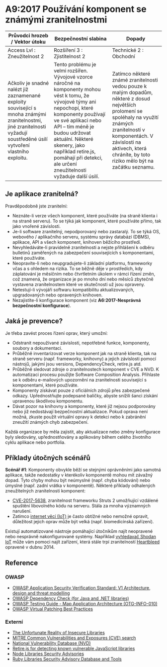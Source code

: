 # A9:2017 Používání komponent se známými zranitelnostmi

| Průvodci hrozeb / Vektor útoku | Bezpečnostní slabina           | Dopady               |
| -- | -- | -- |
| Access Lvl : Zneužitelnost 2 | Rozšíření 3 : Zjistitelnost 2 | Technické 2 : Obchodní |
| Ačkoliv je snadné nalézt již zaznamenané exploity související s mnoha známými zranitelnostmi, jiné zranitelnosti vyžadují soustředěné úsilí vytvoření vlastního exploitu. | Tento problému je velmi rozšířen. Vývojové vzorce náročné na komponenty mohou vést k tomu, že vývojové týmy ani nepochopí, které komponenty používají ve své aplikaci nebo API – tím méně je budou udržovat aktuální. Některé skenery, jako například retire.js, pomáhají při detekci, ale určení zneužitelnosti vyžaduje další úsilí. | Zatímco některé známé zranitelnosti vedou pouze k malým dopadům, některé z dosud největších prolomení se spoléhaly na využití známých zranitelností v komponentách. V závislosti na aktivech, která chráníte, by toto riziko mělo být na začátku seznamu. |

## Je aplikace zranitelná?

Pravděpodobně jste zranitelní:

* Neznáte-li verze všech komponent, které používáte (na straně klienta i na straně serveru). To se týká jak komponent, které používáte přímo, tak jako vnořené závislosti.
* Je-li software zranitelný, nepodporovaný nebo zastaralý. To se týká OS, webového / aplikačního serveru, systému správy databází (DBMS), aplikace, API a všech komponent, knihoven běžícího prostředí.
* Nevyhledáváte-li pravidelně zranitelnosti a nejste přihlášení k odběru bulletinů zaměřených na zabezpečení souvisejících s komponentami, které používáte.
* Neopravíte-li nebo neupgradujete-li základní platformu, frameworky včas a s ohledem na rizika. To se běžně děje v prostředích, kdy záplatování je měsíčním nebo čtvrtletním úkolem v rámci řízení změn, což znamená, že organizace je po mnoho dní nebo měsíců zbytečně vystavena zranitelnostem které ve skutečnosti už jsou opraveny.
* Netestují-li vývojáři softwaru kompatibilitu aktualizovaných, upgradovaných nebo opravených knihoven.
* Nezajistíte-li konfigurace komponent (viz **A6:2017-Nesprávná bezpečnostní konfigurace**).

## Jaká je prevence?

Je třeba zavést proces řízení oprav, který umožní:

* Odstranit nepoužívané závislosti, nepotřebné funkce, komponenty, soubory a dokumentaci.
* Průběžně inventarizovat verze komponent jak na straně klienta, tak na straně serveru (např. frameworky, knihovny) a jejich závislosti pomocí nástrojů, jakými jsou versions, DependencyCheck, retire.js atd.  
* Průběžně sledovat zdroje o zranitelnostech komponent v CVE a NVD. K automatizaci procesu použijte Software Composition Analysis. Přihlaste se k odběru e-mailových upozornění na zranitelnosti související s komponentami, které používáte. 
* Komponenty získávat pouze z oficiálních zdrojů přes zabezpečené odkazy. Upřednostňujte podepsané balíčky, abyste snížili šanci získání upravenou škodlivou komponentu.
* Dávat pozor na knihovny a komponenty, které již nejsou podporovány nebo již nedostávají bezpečnostní aktualizace. Pokud oprava není možná, zkuste použít virtuální opravy k detekci nebo k zabránění zneužití známých chyb zabezpečení.

Každá organizace by měla zajistit, aby aktualizace nebo změny konfigurace byly sledovány, upřednostňovány a aplikovány během celého životního cyklu aplikace nebo portfolia.

## Příklady útočných scénářů

**Scénář #1**: Komponenty obvykle běží se stejnými oprávněními jako samotná aplikace, takže nedostatky v kterékoliv komponentě mohou mít závažný dopad. Tyto chyby mohou být neúmyslné (např. chyba kódování) nebo úmyslné (např. zadní vrátka v komponentě). Některé příklady odhalených zneužitelných zranitelnosti komponent:

* [CVE-2017-5638](https://cve.mitre.org/cgi-bin/cvename.cgi?name=CVE-2017-5638), zranitelnost frameworku Struts 2 umožňující vzdálené spuštění libovolného kódu na serveru. Stála za mnoha významných narušení.
* Zatímco [internet věcí (IoT)](https://en.wikipedia.org/wiki/Internet_of_things) je často obtížné nebo nemožné opravit, důležitost jejich oprav může být velká (např. biomedicínská zařízení).

Existují automatizované nástroje pomáhající útočníkům najít neopravené nebo nesprávně nakonfigurované systémy. Například [vyhledavač Shodan IoT](https://www.shodan.io/report/89bnfUyJ) může vám pomoci najít zařízení, která stále trpí zranitelností [Heartbleed](https://en.wikipedia.org/wiki/Heartbleed) opravené v dubnu 2014.

## Reference

### OWASP

* [OWASP Application Security Verification Standard: V1 Architecture, design and threat modelling](https://www.owasp.org/index.php/ASVS_V1_Architecture)
* [OWASP Dependency Check (for Java and .NET libraries)](https://www.owasp.org/index.php/OWASP_Dependency_Check)
* [OWASP Testing Guide - Map Application Architecture (OTG-INFO-010)](https://www.owasp.org/index.php/Map_Application_Architecture_(OTG-INFO-010))
* [OWASP Virtual Patching Best Practices](https://www.owasp.org/index.php/Virtual_Patching_Best_Practices)

### Externí

* [The Unfortunate Reality of Insecure Libraries](https://www.aspectsecurity.com/research-presentations/the-unfortunate-reality-of-insecure-libraries)
* [MITRE Common Vulnerabilities and Exposures (CVE) search](https://www.cvedetails.com/version-search.php)
* [National Vulnerability Database (NVD)](https://nvd.nist.gov/)
* [Retire.js for detecting known vulnerable JavaScript libraries](https://github.com/retirejs/retire.js/)
* [Node Libraries Security Advisories](https://nodesecurity.io/advisories)
* [Ruby Libraries Security Advisory Database and Tools](https://rubysec.com/)
